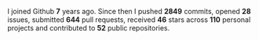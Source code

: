 
I joined Github **7** years ago. Since then I pushed **2849** commits, opened **28** issues, submitted **644** pull requests, received **46** stars across **110** personal projects and contributed to **52** public repositories.
